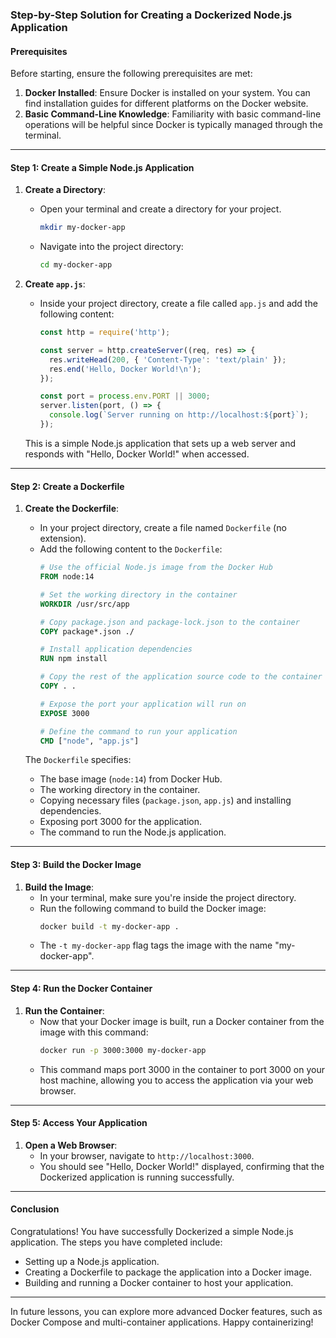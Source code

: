 ### Step-by-Step Solution for Creating a Dockerized Node.js Application

#### **Prerequisites**
Before starting, ensure the following prerequisites are met:
1. **Docker Installed**: Ensure Docker is installed on your system. You can find installation guides for different platforms on the Docker website.
2. **Basic Command-Line Knowledge**: Familiarity with basic command-line operations will be helpful since Docker is typically managed through the terminal.

---

#### **Step 1: Create a Simple Node.js Application**

1. **Create a Directory**:
   - Open your terminal and create a directory for your project.
     ```bash
     mkdir my-docker-app
     ```
   - Navigate into the project directory:
     ```bash
     cd my-docker-app
     ```

2. **Create `app.js`**:
   - Inside your project directory, create a file called `app.js` and add the following content:
     ```javascript
     const http = require('http');

     const server = http.createServer((req, res) => {
       res.writeHead(200, { 'Content-Type': 'text/plain' });
       res.end('Hello, Docker World!\n');
     });

     const port = process.env.PORT || 3000;
     server.listen(port, () => {
       console.log(`Server running on http://localhost:${port}`);
     });
     ```

   This is a simple Node.js application that sets up a web server and responds with "Hello, Docker World!" when accessed.

---

#### **Step 2: Create a Dockerfile**

1. **Create the Dockerfile**:
   - In your project directory, create a file named `Dockerfile` (no extension).
   - Add the following content to the `Dockerfile`:
     ```Dockerfile
     # Use the official Node.js image from the Docker Hub
     FROM node:14

     # Set the working directory in the container
     WORKDIR /usr/src/app

     # Copy package.json and package-lock.json to the container
     COPY package*.json ./

     # Install application dependencies
     RUN npm install

     # Copy the rest of the application source code to the container
     COPY . .

     # Expose the port your application will run on
     EXPOSE 3000

     # Define the command to run your application
     CMD ["node", "app.js"]
     ```

   The `Dockerfile` specifies:
   - The base image (`node:14`) from Docker Hub.
   - The working directory in the container.
   - Copying necessary files (`package.json`, `app.js`) and installing dependencies.
   - Exposing port 3000 for the application.
   - The command to run the Node.js application.

---

#### **Step 3: Build the Docker Image**

1. **Build the Image**:
   - In your terminal, make sure you're inside the project directory.
   - Run the following command to build the Docker image:
     ```bash
     docker build -t my-docker-app .
     ```
   - The `-t my-docker-app` flag tags the image with the name "my-docker-app".

---

#### **Step 4: Run the Docker Container**

1. **Run the Container**:
   - Now that your Docker image is built, run a Docker container from the image with this command:
     ```bash
     docker run -p 3000:3000 my-docker-app
     ```
   - This command maps port 3000 in the container to port 3000 on your host machine, allowing you to access the application via your web browser.

---

#### **Step 5: Access Your Application**

1. **Open a Web Browser**:
   - In your browser, navigate to `http://localhost:3000`.
   - You should see "Hello, Docker World!" displayed, confirming that the Dockerized application is running successfully.

---

#### **Conclusion**

Congratulations! You have successfully Dockerized a simple Node.js application. The steps you have completed include:
- Setting up a Node.js application.
- Creating a Dockerfile to package the application into a Docker image.
- Building and running a Docker container to host your application.

---

In future lessons, you can explore more advanced Docker features, such as Docker Compose and multi-container applications. Happy containerizing!
